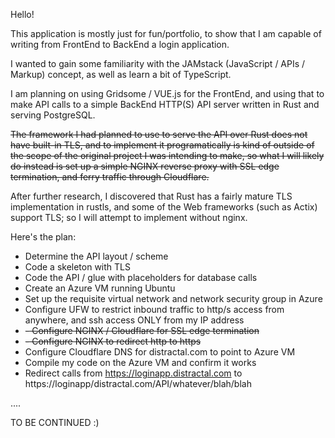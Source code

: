 Hello!

This application is mostly just for fun/portfolio, to show that I am capable of writing from FrontEnd to BackEnd a login application.

I wanted to gain some familiarity with the JAMstack (JavaScript / APIs / Markup) concept, as well as learn a bit of TypeScript.

I am planning on using Gridsome / VUE.js for the FrontEnd, and using that to make API calls to a simple BackEnd HTTP(S) API server written in Rust and serving PostgreSQL.

~~The framework I had planned to use to serve the API over Rust does not have built-in TLS, and to implement it programatically is kind of outside of the scope of the original project I was intending to make, so what I will likely do instead is set up a simple NGINX reverse proxy with SSL edge termination, and ferry traffic through Cloudflare.~~

After further research, I discovered that Rust has a fairly mature TLS implementation in rustls, and some of the Web frameworks (such as Actix) support TLS; so I will attempt to implement without nginx.

Here's the plan:
- Determine the API layout / scheme
- Code a skeleton with TLS
- Code the API / glue with placeholders for database calls
- Create an Azure VM running Ubuntu
- Set up the requisite virtual network and network security group in Azure
- Configure UFW to restrict inbound traffic to http/s access from anywhere, and ssh access ONLY from my IP address
- ~~- Configure NGINX / Cloudflare for SSL edge termination~~
- ~~- Configure NGINX to redirect http to https~~
- Configure Cloudflare DNS for distractal.com to point to Azure VM
- Compile my code on the Azure VM and confirm it works
- Redirect calls from https://loginapp.distractal.com to https://loginapp/distractal.com/API/whatever/blah/blah

....

TO BE CONTINUED :)
